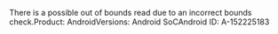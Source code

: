 There is a possible out of bounds read due to an incorrect bounds check.Product: AndroidVersions: Android SoCAndroid ID: A-152225183